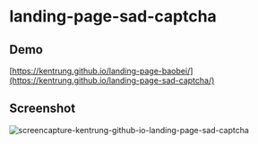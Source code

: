 # landing-page-sad-captcha

## Demo
[https://kentrung.github.io/landing-page-baobei/](https://kentrung.github.io/landing-page-sad-captcha/)

## Screenshot
![screencapture-kentrung-github-io-landing-page-sad-captcha](https://github.com/user-attachments/assets/6c53fba7-c8ae-4d55-a274-0f98043b0396)
